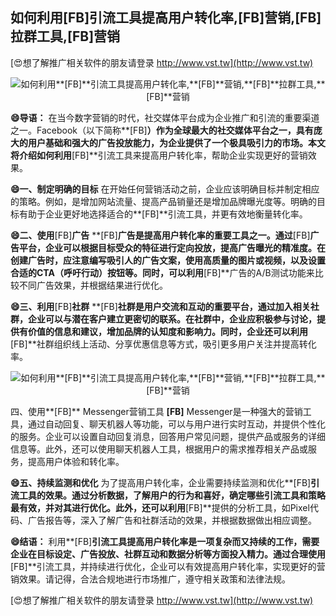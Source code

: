 ## **如何利用**[FB]**引流工具提高用户转化率,**[FB]**营销,**[FB]**拉群工具,**[FB]**营销**

[😍想了解推广相关软件的朋友请登录 http://www.vst.tw](http://www.vst.tw)

 <center><img src="https://vst.tw/MP4/tuiguang/png/0.png" alt="如何利用**[FB]**引流工具提高用户转化率,**[FB]**营销,**[FB]**拉群工具,**[FB]**营销"></center>

**😄导语：**
在当今数字营销的时代，社交媒体平台成为企业推广和引流的重要渠道之一。Facebook（以下简称**[FB]**）作为全球最大的社交媒体平台之一，具有庞大的用户基础和强大的广告投放能力，为企业提供了一个极具吸引力的市场。本文将介绍如何利用**[FB]**引流工具来提高用户转化率，帮助企业实现更好的营销效果。

**😄一、制定明确的目标**
在开始任何营销活动之前，企业应该明确目标并制定相应的策略。例如，是增加网站流量、提高产品销量还是增加品牌曝光度等。明确的目标有助于企业更好地选择适合的**[FB]**引流工具，并更有效地衡量转化率。

**😄二、使用**[FB]**广告**
**[FB]**广告是提高用户转化率的重要工具之一。通过**[FB]**广告平台，企业可以根据目标受众的特征进行定向投放，提高广告曝光的精准度。在创建广告时，应注意编写吸引人的广告文案，使用高质量的图片或视频，以及设置合适的CTA（呼吁行动）按钮等。同时，可以利用**[FB]**广告的A/B测试功能来比较不同广告效果，并根据结果进行优化。

**😄三、利用**[FB]**社群**
**[FB]**社群是用户交流和互动的重要平台，通过加入相关社群，企业可以与潜在客户建立更密切的联系。在社群中，企业应积极参与讨论，提供有价值的信息和建议，增加品牌的认知度和影响力。同时，企业还可以利用**[FB]**社群组织线上活动、分享优惠信息等方式，吸引更多用户关注并提高转化率。

 <center><img src="https://vst.tw/MP4/tuiguang/png/6.png" alt="如何利用**[FB]**引流工具提高用户转化率,**[FB]**营销,**[FB]**拉群工具,**[FB]**营销"></center>

四、使用**[FB]** Messenger营销工具
**[FB]** Messenger是一种强大的营销工具，通过自动回复、聊天机器人等功能，可以与用户进行实时互动，并提供个性化的服务。企业可以设置自动回复消息，回答用户常见问题，提供产品或服务的详细信息等。此外，还可以使用聊天机器人工具，根据用户的需求推荐相关产品或服务，提高用户体验和转化率。

**😄五、持续监测和优化**
为了提高用户转化率，企业需要持续监测和优化**[FB]**引流工具的效果。通过分析数据，了解用户的行为和喜好，确定哪些引流工具和策略最有效，并对其进行优化。此外，还可以利用**[FB]**提供的分析工具，如Pixel代码、广告报告等，深入了解广告和社群活动的效果，并根据数据做出相应调整。

**😄结语：**
利用**[FB]**引流工具提高用户转化率是一项复杂而又持续的工作，需要企业在目标设定、广告投放、社群互动和数据分析等方面投入精力。通过合理使用**[FB]**引流工具，并持续进行优化，企业可以有效提高用户转化率，实现更好的营销效果。请记得，合法合规地进行市场推广，遵守相关政策和法律法规。

[😍想了解推广相关软件的朋友请登录 http://www.vst.tw](http://www.vst.tw)



